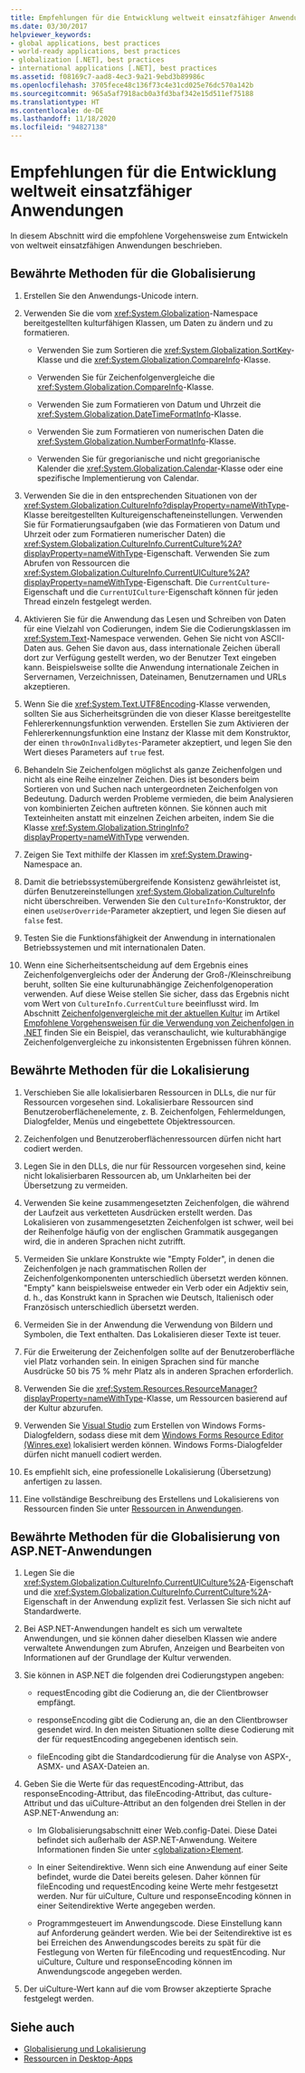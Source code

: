 ```yaml
---
title: Empfehlungen für die Entwicklung weltweit einsatzfähiger Anwendungen
ms.date: 03/30/2017
helpviewer_keywords:
- global applications, best practices
- world-ready applications, best practices
- globalization [.NET], best practices
- international applications [.NET], best practices
ms.assetid: f08169c7-aad8-4ec3-9a21-9ebd3b89986c
ms.openlocfilehash: 3705fece48c136f73c4e31cd025e76dc570a142b
ms.sourcegitcommit: 965a5af7918acb0a3fd3baf342e15d511ef75188
ms.translationtype: HT
ms.contentlocale: de-DE
ms.lasthandoff: 11/18/2020
ms.locfileid: "94827138"
---
```

# <a name="best-practices-for-developing-world-ready-applications"></a>Empfehlungen für die Entwicklung weltweit einsatzfähiger Anwendungen

In diesem Abschnitt wird die empfohlene Vorgehensweise zum Entwickeln von weltweit einsatzfähigen Anwendungen beschrieben.

## <a name="globalization-best-practices"></a>Bewährte Methoden für die Globalisierung

1. Erstellen Sie den Anwendungs-Unicode intern.

2. Verwenden Sie die vom <xref:System.Globalization>-Namespace bereitgestellten kulturfähigen Klassen, um Daten zu ändern und zu formatieren.

    - Verwenden Sie zum Sortieren die <xref:System.Globalization.SortKey>-Klasse und die <xref:System.Globalization.CompareInfo>-Klasse.

    - Verwenden Sie für Zeichenfolgenvergleiche die <xref:System.Globalization.CompareInfo>-Klasse.

    - Verwenden Sie zum Formatieren von Datum und Uhrzeit die <xref:System.Globalization.DateTimeFormatInfo>-Klasse.

    - Verwenden Sie zum Formatieren von numerischen Daten die <xref:System.Globalization.NumberFormatInfo>-Klasse.

    - Verwenden Sie für gregorianische und nicht gregorianische Kalender die <xref:System.Globalization.Calendar>-Klasse oder eine spezifische Implementierung von Calendar.

3. Verwenden Sie die in den entsprechenden Situationen von der <xref:System.Globalization.CultureInfo?displayProperty=nameWithType>-Klasse bereitgestellten Kultureigenschafteneinstellungen. Verwenden Sie für Formatierungsaufgaben (wie das Formatieren von Datum und Uhrzeit oder zum Formatieren numerischer Daten) die <xref:System.Globalization.CultureInfo.CurrentCulture%2A?displayProperty=nameWithType>-Eigenschaft. Verwenden Sie zum Abrufen von Ressourcen die <xref:System.Globalization.CultureInfo.CurrentUICulture%2A?displayProperty=nameWithType>-Eigenschaft. Die `CurrentCulture`-Eigenschaft und die `CurrentUICulture`-Eigenschaft können für jeden Thread einzeln festgelegt werden.

4. Aktivieren Sie für die Anwendung das Lesen und Schreiben von Daten für eine Vielzahl von Codierungen, indem Sie die Codierungsklassen im <xref:System.Text>-Namespace verwenden. Gehen Sie nicht von ASCII-Daten aus. Gehen Sie davon aus, dass internationale Zeichen überall dort zur Verfügung gestellt werden, wo der Benutzer Text eingeben kann. Beispielsweise sollte die Anwendung internationale Zeichen in Servernamen, Verzeichnissen, Dateinamen, Benutzernamen und URLs akzeptieren.

5. Wenn Sie die <xref:System.Text.UTF8Encoding>-Klasse verwenden, sollten Sie aus Sicherheitsgründen die von dieser Klasse bereitgestellte Fehlererkennungsfunktion verwenden. Erstellen Sie zum Aktivieren der Fehlererkennungsfunktion eine Instanz der Klasse mit dem Konstruktor, der einen `throwOnInvalidBytes`-Parameter akzeptiert, und legen Sie den Wert dieses Parameters auf `true` fest.

6. Behandeln Sie Zeichenfolgen möglichst als ganze Zeichenfolgen und nicht als eine Reihe einzelner Zeichen. Dies ist besonders beim Sortieren von und Suchen nach untergeordneten Zeichenfolgen von Bedeutung. Dadurch werden Probleme vermieden, die beim Analysieren von kombinierten Zeichen auftreten können. Sie können auch mit Texteinheiten anstatt mit einzelnen Zeichen arbeiten, indem Sie die Klasse <xref:System.Globalization.StringInfo?displayProperty=nameWithType> verwenden.

7. Zeigen Sie Text mithilfe der Klassen im <xref:System.Drawing>-Namespace an.

8. Damit die betriebssystemübergreifende Konsistenz gewährleistet ist, dürfen Benutzereinstellungen <xref:System.Globalization.CultureInfo> nicht überschreiben. Verwenden Sie den `CultureInfo`-Konstruktor, der einen `useUserOverride`-Parameter akzeptiert, und legen Sie diesen auf `false` fest.

9. Testen Sie die Funktionsfähigkeit der Anwendung in internationalen Betriebssystemen und mit internationalen Daten.

10. Wenn eine Sicherheitsentscheidung auf dem Ergebnis eines Zeichenfolgenvergleichs oder der Änderung der Groß-/Kleinschreibung beruht, sollten Sie eine kulturunabhängige Zeichenfolgenoperation verwenden. Auf diese Weise stellen Sie sicher, dass das Ergebnis nicht vom Wert von `CultureInfo.CurrentCulture` beeinflusst wird. Im Abschnitt [Zeichenfolgenvergleiche mit der aktuellen Kultur](../base-types/best-practices-strings.md#string-comparisons-that-use-the-current-culture) im Artikel [Empfohlene Vorgehensweisen für die Verwendung von Zeichenfolgen in .NET](../base-types/best-practices-strings.md) finden Sie ein Beispiel, das veranschaulicht, wie kulturabhängige Zeichenfolgenvergleiche zu inkonsistenten Ergebnissen führen können.

## <a name="localization-best-practices"></a>Bewährte Methoden für die Lokalisierung

1. Verschieben Sie alle lokalisierbaren Ressourcen in DLLs, die nur für Ressourcen vorgesehen sind. Lokalisierbare Ressourcen sind Benutzeroberflächenelemente, z. B. Zeichenfolgen, Fehlermeldungen, Dialogfelder, Menüs und eingebettete Objektressourcen.

2. Zeichenfolgen und Benutzeroberflächenressourcen dürfen nicht hart codiert werden.

3. Legen Sie in den DLLs, die nur für Ressourcen vorgesehen sind, keine nicht lokalisierbaren Ressourcen ab, um Unklarheiten bei der Übersetzung zu vermeiden.

4. Verwenden Sie keine zusammengesetzten Zeichenfolgen, die während der Laufzeit aus verketteten Ausdrücken erstellt werden. Das Lokalisieren von zusammengesetzten Zeichenfolgen ist schwer, weil bei der Reihenfolge häufig von der englischen Grammatik ausgegangen wird, die in anderen Sprachen nicht zutrifft.

5. Vermeiden Sie unklare Konstrukte wie "Empty Folder", in denen die Zeichenfolgen je nach grammatischen Rollen der Zeichenfolgenkomponenten unterschiedlich übersetzt werden können. "Empty" kann beispielsweise entweder ein Verb oder ein Adjektiv sein, d. h., das Konstrukt kann in Sprachen wie Deutsch, Italienisch oder Französisch unterschiedlich übersetzt werden.

6. Vermeiden Sie in der Anwendung die Verwendung von Bildern und Symbolen, die Text enthalten. Das Lokalisieren dieser Texte ist teuer.

7. Für die Erweiterung der Zeichenfolgen sollte auf der Benutzeroberfläche viel Platz vorhanden sein. In einigen Sprachen sind für manche Ausdrücke 50 bis 75 % mehr Platz als in anderen Sprachen erforderlich.

8. Verwenden Sie die <xref:System.Resources.ResourceManager?displayProperty=nameWithType>-Klasse, um Ressourcen basierend auf der Kultur abzurufen.

9. Verwenden Sie [Visual Studio](https://visualstudio.microsoft.com/vs/?utm_medium=microsoft&utm_source=docs.microsoft.com&utm_campaign=inline+link) zum Erstellen von Windows Forms-Dialogfeldern, sodass diese mit dem [Windows Forms Resource Editor (Winres.exe)](../../framework/tools/winres-exe-windows-forms-resource-editor.md) lokalisiert werden können. Windows Forms-Dialogfelder dürfen nicht manuell codiert werden.

10. Es empfiehlt sich, eine professionelle Lokalisierung (Übersetzung) anfertigen zu lassen.

11. Eine vollständige Beschreibung des Erstellens und Lokalisierens von Ressourcen finden Sie unter [Ressourcen in Anwendungen](../../framework/resources/index.md).

## <a name="globalization-best-practices-for-aspnet-applications"></a>Bewährte Methoden für die Globalisierung von ASP.NET-Anwendungen

1. Legen Sie die <xref:System.Globalization.CultureInfo.CurrentUICulture%2A>-Eigenschaft und die <xref:System.Globalization.CultureInfo.CurrentCulture%2A>-Eigenschaft in der Anwendung explizit fest. Verlassen Sie sich nicht auf Standardwerte.

2. Bei ASP.NET-Anwendungen handelt es sich um verwaltete Anwendungen, und sie können daher dieselben Klassen wie andere verwaltete Anwendungen zum Abrufen, Anzeigen und Bearbeiten von Informationen auf der Grundlage der Kultur verwenden.

3. Sie können in ASP.NET die folgenden drei Codierungstypen angeben:

    - requestEncoding gibt die Codierung an, die der Clientbrowser empfängt.

    - responseEncoding gibt die Codierung an, die an den Clientbrowser gesendet wird. In den meisten Situationen sollte diese Codierung mit der für requestEncoding angegebenen identisch sein.

    - fileEncoding gibt die Standardcodierung für die Analyse von ASPX-, ASMX- und ASAX-Dateien an.

4. Geben Sie die Werte für das requestEncoding-Attribut, das responseEncoding-Attribut, das fileEncoding-Attribut, das culture-Attribut und das uiCulture-Attribut an den folgenden drei Stellen in der ASP.NET-Anwendung an:

    - Im Globalisierungsabschnitt einer Web.config-Datei. Diese Datei befindet sich außerhalb der ASP.NET-Anwendung. Weitere Informationen finden Sie unter [\<globalization>Element](/previous-versions/dotnet/netframework-4.0/hy4kkhe0(v=vs.100)).

    - In einer Seitendirektive. Wenn sich eine Anwendung auf einer Seite befindet, wurde die Datei bereits gelesen. Daher können für fileEncoding und requestEncoding keine Werte mehr festgesetzt werden. Nur für uiCulture, Culture und responseEncoding können in einer Seitendirektive Werte angegeben werden.

    - Programmgesteuert im Anwendungscode. Diese Einstellung kann auf Anforderung geändert werden. Wie bei der Seitendirektive ist es bei Erreichen des Anwendungscodes bereits zu spät für die Festlegung von Werten für fileEncoding und requestEncoding. Nur uiCulture, Culture und responseEncoding können im Anwendungscode angegeben werden.

5. Der uiCulture-Wert kann auf die vom Browser akzeptierte Sprache festgelegt werden.

## <a name="see-also"></a>Siehe auch

- [Globalisierung und Lokalisierung](index.md)
- [Ressourcen in Desktop-Apps](../../framework/resources/index.md)
